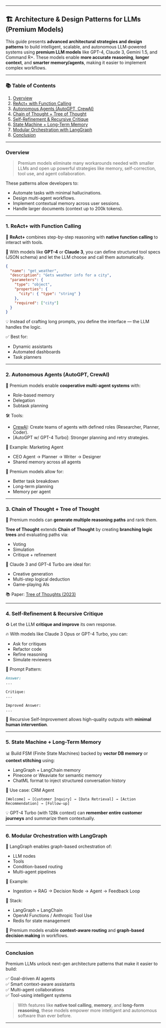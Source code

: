 
---

## 🏗️ Architecture & Design Patterns for LLMs (Premium Models)

This guide presents **advanced architectural strategies and design patterns** to build intelligent, scalable, and autonomous LLM-powered systems using **premium LLM models** like GPT-4, Claude 3, Gemini 1.5, and Command R+. These models enable **more accurate reasoning**, **longer context**, and **smarter memory/agents**, making it easier to implement complex workflows.

---

### 📚 Table of Contents

1. [Overview](#overview)
2. [ReAct+ with Function Calling](#1-react-with-function-calling)
3. [Autonomous Agents (AutoGPT, CrewAI)](#2-autonomous-agents-autogpt-crewai)
4. [Chain of Thought + Tree of Thought](#3-chain-of-thought--tree-of-thought)
5. [Self-Refinement & Recursive Critique](#4-self-refinement--recursive-critique)
6. [State Machine + Long-Term Memory](#5-state-machine--long-term-memory)
7. [Modular Orchestration with LangGraph](#6-modular-orchestration-with-langgraph)
8. [Conclusion](#conclusion)

---

### Overview

> Premium models eliminate many workarounds needed with smaller LLMs and open up powerful strategies like memory, self-correction, tool use, and agent collaboration.

These patterns allow developers to:
- Automate tasks with minimal hallucinations.
- Design multi-agent workflows.
- Implement contextual memory across user sessions.
- Handle larger documents (context up to 200k tokens).

---

### 1. ReAct+ with Function Calling

🧠 **ReAct+** combines step-by-step reasoning with **native function calling** to interact with tools.

🔧 With models like **GPT-4** or **Claude 3**, you can define structured tool specs (JSON schema) and let the LLM choose and call them automatically.

```json
{
  "name": "get_weather",
  "description": "Gets weather info for a city",
  "parameters": {
    "type": "object",
    "properties": {
      "city": { "type": "string" }
    },
    "required": ["city"]
  }
}
```

💡 Instead of crafting long prompts, you define the interface — the LLM handles the logic.

✅ Best for:
- Dynamic assistants
- Automated dashboards
- Task planners

---

### 2. Autonomous Agents (AutoGPT, CrewAI)

🤖 Premium models enable **cooperative multi-agent systems** with:
- Role-based memory
- Delegation
- Subtask planning

🛠 Tools:
- [CrewAI](https://github.com/joaomdmoura/crewai): Create teams of agents with defined roles (Researcher, Planner, Coder).
- [AutoGPT w/ GPT-4 Turbo]: Stronger planning and retry strategies.

📌 Example: Marketing Agent
- CEO Agent → Planner → Writer → Designer
- Shared memory across all agents

🚀 Premium models allow for:
- Better task breakdown
- Long-term planning
- Memory per agent

---

### 3. Chain of Thought + Tree of Thought

🧩 Premium models can **generate multiple reasoning paths** and rank them.

**Tree of Thought** extends **Chain of Thought** by creating **branching logic trees** and evaluating paths via:
- Voting
- Simulation
- Critique + refinement

🧠 Claude 3 and GPT-4 Turbo are ideal for:
- Creative generation
- Multi-step logical deduction
- Game-playing AIs

📚 Paper: [Tree of Thoughts (2023)](https://arxiv.org/abs/2305.10601)

---

### 4. Self-Refinement & Recursive Critique

♻️ Let the LLM **critique and improve** its own response.

🔥 With models like Claude 3 Opus or GPT-4 Turbo, you can:
- Ask for critiques
- Refactor code
- Refine reasoning
- Simulate reviewers

🧪 Prompt Pattern:
```markdown
Answer:
...

Critique:
...

Improved Answer:
...
```

🔁 Recursive Self-Improvement allows high-quality outputs with **minimal human intervention**.

---

### 5. State Machine + Long-Term Memory

📊 Build FSM (Finite State Machines) backed by **vector DB memory** or **context stitching** using:

- LangGraph + LangChain memory
- Pinecone or Weaviate for semantic memory
- ChatML format to inject structured conversation history

💼 Use case: CRM Agent
```
[Welcome] → [Customer Inquiry] → [Data Retrieval] → [Action Recommendation] → [Follow-up]
```

💡 GPT-4 Turbo (with 128k context) can **remember entire customer journeys** and summarize them contextually.

---

### 6. Modular Orchestration with LangGraph

🧱 LangGraph enables graph-based orchestration of:
- LLM nodes
- Tools
- Condition-based routing
- Multi-agent pipelines

🔧 Example:
- Ingestion → RAG → Decision Node → Agent → Feedback Loop

🧰 Stack:
- LangGraph + LangChain
- OpenAI Functions / Anthropic Tool Use
- Redis for state management

💪 Premium models enable **context-aware routing** and **graph-based decision making** in workflows.

---

### Conclusion

Premium LLMs unlock next-gen architecture patterns that make it easier to build:

✅ Goal-driven AI agents  
✅ Smart context-aware assistants  
✅ Multi-agent collaborations  
✅ Tool-using intelligent systems

> With features like **native tool calling**, **memory**, and **long-form reasoning**, these models empower more intelligent and autonomous software than ever before.

---
